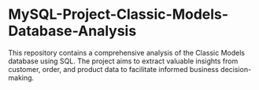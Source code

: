 # MySQL-Project-Classic-Models-Database-Analysis
This repository contains a comprehensive analysis of the Classic Models database using SQL. The project aims to extract valuable insights from customer, order, and product data to facilitate informed business decision-making.
